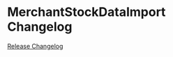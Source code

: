 # MerchantStockDataImport Changelog

[Release Changelog](https://github.com/spryker/merchant-stock-data-import/releases)
